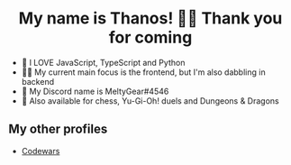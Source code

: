 <h1 align='center'>My name is Thanos! 👋😊 Thank you for coming</h1>

<ul>
  <li>💖 I LOVE JavaScript, TypeScript and Python 
  <li>👨‍💻 My current main focus is the frontend, but I'm also dabbling in backend 
  <li>💯 My Discord name is MeltyGear#4546 
  <li>🎲 Also available for chess, Yu-Gi-Oh! duels and Dungeons & Dragons 
</ul>

<h2>My other profiles</h2>
<ul>
  <li><a href="https://www.codewars.com/users/thanosades">Codewars</a>
</ul>
